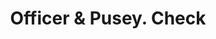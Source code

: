 ---
doi: 10.7916/D8QZ3NZR
date_other: '1870'
date_other_textual: 1870-1879
form: printed ephemera
genre:
- Checks (bank checks)
name:
- Officer & Pusey
object_in_context_url: https://biggert.cul.columbia.edu/items/view/ave_biggert_00130
subject_hierarchical_geographic:
- Council Bluffs, Iowa, United States
subject_name:
- Officer & Pusey
title: Officer & Pusey. Check
sort_title: Officer & Pusey. Check
call_number: ave_biggert_00130
coordinates:
- 41.253,-95.862
pid: ave_biggert_00130
identifiers: ave_biggert_00130
thumbnail: https://derivativo-2.library.columbia.edu/iiif/2/ldpd:342827/full/!256,256/0/native.jpg
permalink: /biggert/ave_biggert_00130/
layout: iiif-image-page
---